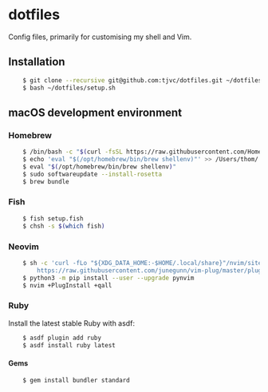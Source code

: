 # dotfiles

Config files, primarily for customising my shell and Vim.

## Installation

```bash
    $ git clone --recursive git@github.com:tjvc/dotfiles.git ~/dotfiles
    $ bash ~/dotfiles/setup.sh
```

## macOS development environment

### Homebrew

```bash
    $ /bin/bash -c "$(curl -fsSL https://raw.githubusercontent.com/Homebrew/install/HEAD/install.sh)"
    $ echo 'eval "$(/opt/homebrew/bin/brew shellenv)"' >> /Users/thom/.zprofile
    $ eval "$(/opt/homebrew/bin/brew shellenv)"
    $ sudo softwareupdate --install-rosetta
    $ brew bundle
```

### Fish

```bash
    $ fish setup.fish
    $ chsh -s $(which fish)
```

### Neovim

```bash
    $ sh -c 'curl -fLo "${XDG_DATA_HOME:-$HOME/.local/share}"/nvim/site/autoload/plug.vim --create-dirs \
        https://raw.githubusercontent.com/junegunn/vim-plug/master/plug.vim'
    $ python3 -m pip install --user --upgrade pynvim
    $ nvim +PlugInstall +qall
```

### Ruby

Install the latest stable Ruby with asdf:

```bash
    $ asdf plugin add ruby
    $ asdf install ruby latest
```

#### Gems

```bash
    $ gem install bundler standard
```
